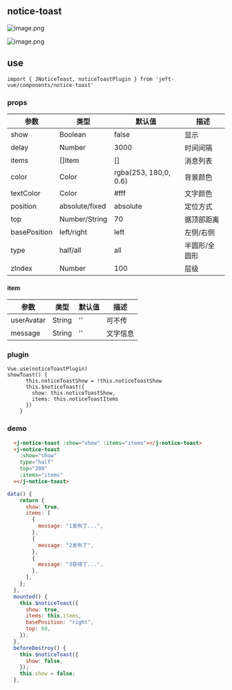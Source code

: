 <!--
 * @Author: your name
 * @Date: 2022-02-21 11:59:51
 * @LastEditTime: 2022-03-06 23:46:32
 * @LastEditors: your name
 * @Description: 打开koroFileHeader查看配置 进行设置: https://github.com/OBKoro1/koro1FileHeader/wiki/%E9%85%8D%E7%BD%AE
 * @FilePath: \jeft-vue-press\docs\guide\components\NoticeToast.md
-->
## notice-toast


![image.png](https://p1-juejin.byteimg.com/tos-cn-i-k3u1fbpfcp/a0548f93c0d34ca1a7927762f193bf43~tplv-k3u1fbpfcp-watermark.image?)

![image.png](https://p6-juejin.byteimg.com/tos-cn-i-k3u1fbpfcp/273a767769ab4b46a103f6e515cc58b9~tplv-k3u1fbpfcp-watermark.image?)


## use

```
import { JNoticeToast, noticeToastPlugin } from 'jeft-vue/components/notice-toast'
```


### props


| 参数 | 类型 | 默认值 |描述 |
| --- | --- | -- | -- |
| show | Boolean | false | 显示 |
| delay | Number | 3000 | 时间间隔 |
| items | []Item | [] | 消息列表 |
| color | Color | rgba(253, 180,0, 0.6) | 背景颜色 |
| textColor | Color | #fff | 文字颜色 |
| position | absolute/fixed | absolute | 定位方式 |
| top | Number/String | 70 | 据顶部距离 |
| basePosition | left/right | left |  左侧/右侧 |
| type | half/all | all |  半圆形/全圆形 |
| zIndex | Number | 100 |  层级 |

#### item


| 参数 | 类型 | 默认值 |描述 |
| --- | --- | -- | -- |
| userAvatar | String | '' | 可不传 |
| message | String | '' | 文字信息 |

### plugin

```
Vue.use(noticeToastPlugin)
showToast() {
      this.noticeToastShow = !this.noticeToastShow
      this.$noticeToast({
        show: this.noticeToastShow,
        items: this.noticeToastItems
      })
    }
```

### demo

``` html
  <j-notice-toast :show="show" :items="items"></j-notice-toast>
  <j-notice-toast
    :show="show"
    type="half"
    top="200"
    :items="items"
  ></j-notice-toast>
```


``` js
data() {
    return {
      show: true,
      items: [
        {
          message: "1发布了...",
        },
        {
          message: "2发布了",
        },
        {
          message: "3获得了...",
        },
      ],
    };
  },
  mounted() {
    this.$noticeToast({
      show: true,
      items: this.items,
      basePosition: "right",
      top: 60,
    });
  },
  beforeDestroy() {
    this.$noticeToast({
      show: false,
    });
    this.show = false;
  },
```
